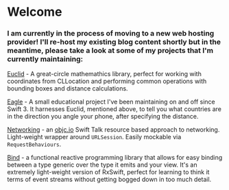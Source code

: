 # Welcome

### I am currently in the process of moving to a new web hosting provider! I'll re-host my existing blog content shortly but in the meantime, please take a look at some of my projects that I'm currently maintaining:

[Euclid](https://github.com/timsearle/euclid) - A great-circle mathemathics library, perfect for working with coordinates from CLLocation and performing common operations with bounding boxes and distance calculations.

[Eagle](https://apps.apple.com/za/app/eagle/id1071087462) - A small educational project I've been maintaining on and off since Swift 3. It harnesses Euclid, mentioned above, to tell you what countries are in the direction you angle your phone, after specifying the distance.

[Networking](https://github.com/karmarama/Networking) - an [objc.io](https://objc.io) Swift Talk resource based approach to networking. Light-weight wrapper around `URLSession`. Easily mockable via `RequestBehaviours`. 

[Bind](https://github.com/karmarama/Bind) - a functional reactive programming library that allows for easy binding between a type generic over the type it emits and your view. It's an extremely light-weight version of RxSwift, perfect for learning to think it terms of event streams without getting bogged down in too much detail.
